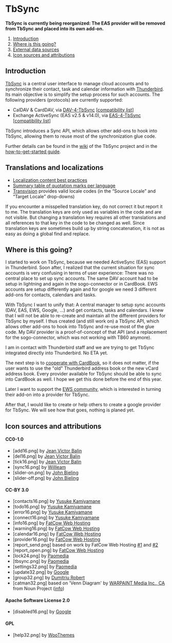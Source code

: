 # TbSync

**TbSync is currently being reorganized: The EAS provider will be removed from TbSync and placed into its own add-on.**

1. [Introduction](https://github.com/jobisoft/TbSync#introduction)
2. [Where is this going?](https://github.com/jobisoft/TbSync#where-is-this-going)
3. [External data sources](https://github.com/jobisoft/TbSync#external-data-sources)
4. [Icon sources and attributions](https://github.com/jobisoft/TbSync#icon-sources-and-attributions)

## Introduction

[TbSync](https://addons.thunderbird.net/addon/tbsync/) is a central user interface to manage cloud accounts and to synchronize their contact, task and calendar information with [Thunderbird](https://www.thunderbird.net/). Its main objective is to simplify the setup process for such accounts. The following providers (protocols) are currently supported:
* CalDAV & CardDAV, via [DAV-4-TbSync](https://github.com/jobisoft/DAV-4-TbSync) 
[[compatibility list](https://github.com/jobisoft/DAV-4-TbSync/wiki/Compatibility-list)]
* Exchange ActiveSync (EAS v2.5 & v14.0), via [EAS-4-TbSync](https://github.com/jobisoft/EAS-4-TbSync) 
[[compatibility list](https://github.com/jobisoft/EAS-4-TbSync/wiki/Compatibility-list)]

TbSync introduces a Sync API, which allows other add-ons to hook into TbSync, allowing them to reuse most of the synchronization glue code.

Further details can be found in the [wiki](https://github.com/jobisoft/TbSync/wiki) of the TbSync project and in the [how-to-get-started guide](https://github.com/jobisoft/TbSync/wiki/How-to-get-started).

## Translations and localizations

* [Localization content best practices](https://developer.mozilla.org/en-US/docs/Mozilla/Localization/Localization_content_best_practices)
* [Summary table of quotation marks per language](https://en.wikipedia.org/wiki/Quotation_mark#Summary_table)
* [Transvision](https://transvision.mozfr.org/) provides valid locale codes (in the “Source Locale” and “Target Locale” drop-downs)

If you encounter a misspelled translation key, do not correct it but report it to me. The translation keys are only used as variables in the code and are not visible. But changing a translation key requires all other translations and all references to that key in the code to be changed as well. Since translation keys are sometimes build up by string concatenation, it is not as easy as doing a global find and replace.

## Where is this going?

I started to work on TbSync, because we needed ActiveSync (EAS) support in Thunderbird. Soon after, I realized that the current situation for sync accounts is very confusing in terms of user experience: There was no central place to set up sync accounts. The same DAV account had to be setup in lightning and again in the sogo-connector or in CardBook. EWS accounts are setup differently again and for google we need 3 different add-ons for contacts, calendars and tasks.

With TbSync I want to unify that: A central manager to setup sync accounts (DAV, EAS, EWS, Google, ...) and get contacts, tasks and calendars. I knew that I will not be able to re-create and maintain all the different providers for TbSync by myself. I thus created (and still work on) a TbSync API, which allows other add-ons to hook into TbSync and re-use most of the glue code. My DAV provider is a proof-of-concept of that API (and a replacement for the sogo-connector, which was not working with TB60 anymore).

I am in contact with Thunderbird staff and we are trying to get TbSync integrated directly into Thunderbird. No ETA yet.

The next step is to [cooperate with CardBook](https://github.com/jobisoft/TbSync/issues/105), so it does not matter, if the user wants to use the "old" Thunderbird address book or the new vCard address book. Every provider available for TbSync should be able to sync into CardBook as well. I hope we get this done before the end of this year.

Later I want to support the [EWS community](https://github.com/ExchangeCalendar/exchangecalendar), which is interested in turning their add-on into a provider for TbSync.

After that, I would like to create or help others to create a google provider for TbSync. We will see how that goes, nothing is planed yet.

## Icon sources and attributions

#### CC0-1.0
* [add16.png] by [Jean Victor Balin](https://openclipart.org/detail/16950/add)
* [del16.png] by [Jean Victor Balin](https://openclipart.org/detail/16982/cross)
* [tick16.png] by [Jean Victor Balin](https://openclipart.org/detail/17056/tick)
* [sync16.png] by [Willleam](https://openclipart.org/detail/287463/circular-arrow-blue)
* [slider-on.png] by [John Bieling](https://github.com/jobisoft/TbSync/blob/master/skin/src/LICENSE)
* [slider-off.png] by [John Bieling](https://github.com/jobisoft/TbSync/blob/master/skin/src/LICENSE)

#### CC-BY 3.0
* [contacts16.png] by [Yusuke Kamiyamane](https://www.iconfinder.com/icons/25910/)
* [todo16.png] by [Yusuke Kamiyamane](https://www.iconfinder.com/icons/45913/)
* [error16.png] by [Yusuke Kamiyamane](https://www.iconfinder.com/icons/46013/exclamation_frame_icon)
* [connect16.png] by [Yusuke Kamiyamane](https://www.iconfinder.com/icons/58341/connect_plug_icon)
* [info16.png] by [FatCow Web Hosting](https://www.iconfinder.com/icons/64363/info_rhombus_icon)
* [warning16.png] by [FatCow Web Hosting](https://www.iconfinder.com/icons/36026/)
* [calendar16.png] by [FatCow Web Hosting](https://www.iconfinder.com/icons/35805/)
* [provider16.png] by [FatCow Web Hosting](https://www.iconfinder.com/icons/64634)
* [report_send.png] based on work by FatCow Web Hosting [#1](https://www.iconfinder.com/icons/36365/) and [#2](https://www.iconfinder.com/icons/93180)
* [report_open.png] by [FatCow Web Hosting](https://www.iconfinder.com/icons/36373)
* [lock24.png] by [Paomedia](https://www.iconfinder.com/icons/285646/lock_icon)
* [tbsync.png] by [Paomedia](https://www.iconfinder.com/icons/299097)
* [settings32.png] by [Paomedia](https://www.iconfinder.com/icons/299098/cogs_icon)
* [update32.png] by [Google](https://www.iconfinder.com/icons/352158/)
* [group32.png] by [Dumitriu Robert](https://www.iconfinder.com/icons/3289557/clan_group_partners_peers_people_icon)
* [catman32.png] based on 'Venn Diagram' by [WARPAINT Media Inc., CA](https://thenounproject.com/search/?q=three%20circles&i=31898#) from Noun Project ([info](https://github.com/jobisoft/CategoryManager/tree/master/sendtocategory/skin/catman))

#### Apache Software License 2.0
* [disabled16.png] by [Google](https://github.com/google/material-design-icons/blob/master/notification/1x_web/ic_do_not_disturb_alt_black_18dp.png)

#### GPL
* [help32.png] by [WooThemes](https://www.iconfinder.com/icons/58495/button_help_white_icon)

